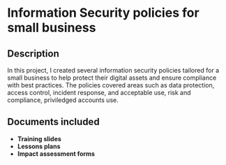 <h1> Information Security policies for small business </h1>

<h2>Description</h2>
In this project, I created several information security policies tailored for a small business to help protect their digital assets and ensure compliance with best practices. The policies covered areas such as data protection, access control, incident response, and acceptable use, risk and compliance, priviledged accounts use.
<br />


<h2>Documents included</h2>

- <b>Training slides </b> 
- <b>Lessons plans </b>
- <b>Impact assessment forms <b>





<!--
 ```diff
- text in red
+ text in green
! text in orange
# text in gray
@@ text in purple (and bold)@@
```
--!>
